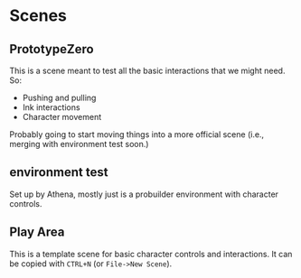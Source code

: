 # Scenes
## PrototypeZero
This is a scene meant to test all the basic interactions that we might need. So:

- Pushing and pulling
- Ink interactions
- Character movement

Probably going to start moving things into a more official scene (i.e., merging with environment test soon.)

## environment test
Set up by Athena, mostly just is a probuilder environment with character controls.

## Play Area
This is a template scene for basic character controls and interactions. It can be copied with `CTRL+N` (or `File->New Scene`).